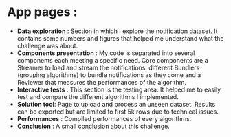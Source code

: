 
# App pages :
- **Data exploration** : Section in which I explore the notification dataset. It contains some numbers and figures that helped me understand what the challenge was about.
- **Components presentation** : My code is separated into several components each meeting a specific need. Core components are a Streamer to load and stream the notifications, different Bundlers (grouping algorithms) to bundle notifications as they come and a Reviewer that measures the performances of the algorithm.
- **Interactive tests** : This section is the testing area. It helped me to easily test and compare the different algorithms I implemented.
- **Solution tool**: Page to upload and process an unseen dataset. Results can be exported but are limited to first 5k rows due to technical issues.
- **Performances** : Compiled performances of every algorithms.
- **Conclusion** : A small conclusion about this challenge.
